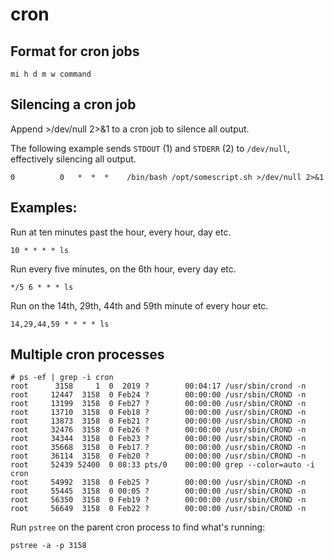 # cron

## Format for cron jobs

`mi h d m w command`

## Silencing a cron job

Append >/dev/null 2>&1 to a cron job to silence all output.

The following example sends `STDOUT` (1) and `STDERR` (2) to `/dev/null`, effectively silencing all output.

`0          0   *  *  *    /bin/bash /opt/somescript.sh >/dev/null 2>&1`

## Examples:

Run at ten minutes past the hour, every hour, day etc.

`10 * * * * ls`

Run every five minutes, on the 6th hour, every day etc.

`*/5 6 * * * ls`

Run on the 14th, 29th, 44th and 59th minute of every hour etc.

`14,29,44,59 * * * * ls`

## Multiple cron processes

```
# ps -ef | grep -i cron
root      3158     1  0  2019 ?        00:04:17 /usr/sbin/crond -n
root     12447  3158  0 Feb24 ?        00:00:00 /usr/sbin/CROND -n
root     13199  3158  0 Feb27 ?        00:00:00 /usr/sbin/CROND -n
root     13710  3158  0 Feb18 ?        00:00:00 /usr/sbin/CROND -n
root     13873  3158  0 Feb21 ?        00:00:00 /usr/sbin/CROND -n
root     32476  3158  0 Feb26 ?        00:00:00 /usr/sbin/CROND -n
root     34344  3158  0 Feb23 ?        00:00:00 /usr/sbin/CROND -n
root     35668  3158  0 Feb17 ?        00:00:00 /usr/sbin/CROND -n
root     36114  3158  0 Feb20 ?        00:00:00 /usr/sbin/CROND -n
root     52439 52400  0 08:33 pts/0    00:00:00 grep --color=auto -i cron
root     54992  3158  0 Feb25 ?        00:00:00 /usr/sbin/CROND -n
root     55445  3158  0 00:05 ?        00:00:00 /usr/sbin/CROND -n
root     56350  3158  0 Feb19 ?        00:00:00 /usr/sbin/CROND -n
root     56649  3158  0 Feb22 ?        00:00:00 /usr/sbin/CROND -n
```

Run `pstree` on the parent cron process to find what's running:

`pstree -a -p 3158`